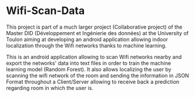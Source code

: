 # Wifi-Scan-Data

This project is part of a much larger project (Collaborative project) of the Master DID (Développement et Ingénierie des données) at the University of Toulon aiming at developing an android application allowing indoor localization through the Wifi networks thanks to machine learning.

This is an android application allowing to scan Wifi networks nearby and export the networks' data into text files in order to train the machine learning model (Random Forest). It also allows localizing the user by scanning the wifi network of the room and sending the information in JSON Format throughout a Client/Server allowing to receive back a prediction regarding room in which the user is.


